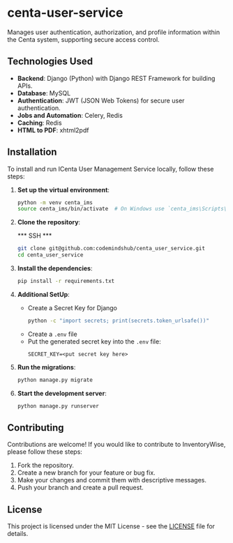 # centa-user-service
Manages user authentication, authorization, and profile information within the Centa system, supporting secure access control.


## Technologies Used

- **Backend**: Django (Python) with Django REST Framework for building APIs.
- **Database**: MySQL
- **Authentication**: JWT (JSON Web Tokens) for secure user authentication.
- **Jobs and Automation**: Celery, Redis
- **Caching**: Redis
- **HTML to PDF**: xhtml2pdf


## Installation

To install and run ICenta User Management Service locally, follow these steps:

1. **Set up the virtual environment**:

   ```bash
   python -m venv centa_ims
   source centa_ims/bin/activate  # On Windows use `centa_ims\Scripts\activate`
   ```

2. **Clone the repository**:

	*** SSH ***
   ```bash
   git clone git@github.com:codemindshub/centa_user_service.git
   cd centa_user_service
   ```

3. **Install the dependencies**:

   ```bash
   pip install -r requirements.txt
   ```

4. **Additional SetUp**:
	- Create a Secret Key for Django
	   ```bash
	   python -c "import secrets; print(secrets.token_urlsafe())"
	   ```
	- Create a `.env` file
	- Put the generated secret key into the `.env` file:
		```text
		SECRET_KEY=<put secret key here>
		```
		
5. **Run the migrations**:

   ```bash
   python manage.py migrate
   ```

6. **Start the development server**:

   ```bash
   python manage.py runserver
   ```

## Contributing

Contributions are welcome! If you would like to contribute to InventoryWise, please follow these steps:

1. Fork the repository.
2. Create a new branch for your feature or bug fix.
3. Make your changes and commit them with descriptive messages.
4. Push your branch and create a pull request.

## License

This project is licensed under the MIT License - see the [LICENSE](LICENSE) file for details.
